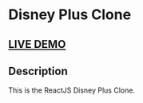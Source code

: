 # Disney Plus Clone

## <a href="https://disney-clone-d1e27.firebaseapp.com" target="_blank">LIVE DEMO</a>

## Description
This is the ReactJS Disney Plus Clone.

